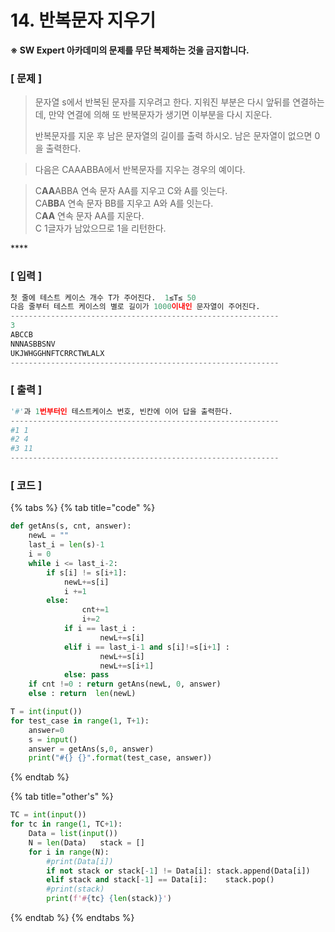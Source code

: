 # 14. 반복문자 지우기

**※ SW Expert 아카데미의 문제를 무단 복제하는 것을 금지합니다.**

### \[ 문제 \]

> 문자열 s에서 반복된 문자를 지우려고 한다. 지워진 부분은 다시 앞뒤를 연결하는데, 만약 연결에 의해 또 반복문자가 생기면 이부분을 다시 지운다.  
>   
> 반복문자를 지운 후 남은 문자열의 길이를 출력 하시오. 남은 문자열이 없으면 0을 출력한다.

> 다음은 CAAABBA에서 반복문자를 지우는 경우의 예이다.

> C**AA**ABBA           연속 문자 AA를 지우고 C와 A를 잇는다.  
> CA**BB**A                연속 문자 BB를 지우고 A와 A를 잇는다.  
> C**AA**                     연속 문자 AA를 지운다.  
> C                           1글자가 남았으므로 1을 리턴한다.

\*\*\*\*

### **\[ 입력 \]**

```python
첫 줄에 테스트 케이스 개수 T가 주어진다.  1≤T≤ 50 
다음 줄부터 테스트 케이스의 별로 길이가 1000이내인 문자열이 주어진다.
------------------------------------------------------------
3
ABCCB
NNNASBBSNV
UKJWHGGHNFTCRRCTWLALX
------------------------------------------------------------
```



### **\[ 출력 \]**

```python
'#'과 1번부터인 테스트케이스 번호, 빈칸에 이어 답을 출력한다.
------------------------------------------------------------
#1 1
#2 4
#3 11
------------------------------------------------------------
```



### \[ 코드 \]

{% tabs %}
{% tab title="code" %}
```python
def getAns(s, cnt, answer):	
    newL = ""	
    last_i = len(s)-1	
    i = 0 	
    while i <= last_i-2:		
        if s[i] != s[i+1]:
            newL+=s[i]
            i +=1		
        else:
        		cnt+=1
        		i+=2	
            if i == last_i :
            		newL+=s[i]
            elif i == last_i-1 and s[i]!=s[i+1] :
             		newL+=s[i]
             		newL+=s[i+1]
            else: pass	
    if cnt !=0 : return getAns(newL, 0, answer)	
    else : return  len(newL)			

T = int(input())
for test_case in range(1, T+1):	
    answer=0	
    s = input()	
    answer = getAns(s,0, answer)	
    print("#{} {}".format(test_case, answer))
```
{% endtab %}

{% tab title="other\'s" %}
```python
TC = int(input())
for tc in range(1, TC+1):
    Data = list(input())
    N = len(Data)	stack = []	
    for i in range(N):		
        #print(Data[i])		
        if not stack or stack[-1] != Data[i]: stack.append(Data[i])		
        elif stack and stack[-1] == Data[i]:	stack.pop()		
        #print(stack)	
        print(f'#{tc} {len(stack)}')
```
{% endtab %}
{% endtabs %}



